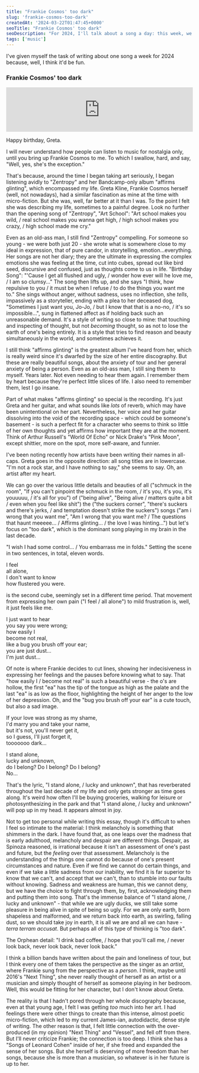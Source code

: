 ```yaml
---
title: "Frankie Cosmos' too dark"
slug: 'frankie-cosmos-too-dark'
createdAt: '2024-03-22T01:47:45+0000'
seoTitle: "Frankie Cosmos' too dark"
seoDescription: "For 2024, I'll talk about a song a day: this week, we'll talk about Frankie Cosmos' too dark."
tags: ['music']
---
```


I've given myself the task of writing about one song a week for 2024 because, well, I think it'd be fun.

### Frankie Cosmos' too dark

<iframe style="border: 0; width: 100%; height: 120px; max-width: 800px" src="https://bandcamp.com/EmbeddedPlayer/album=644511060/size=large/bgcol=ffffff/linkcol=0687f5/tracklist=false/artwork=small/track=2543450895/transparent=true/" seamless><a href="https://ingridsuperstar.bandcamp.com/album/affirms-glinting">affirms glinting by frankie cosmos</a></iframe>

Happy birthday, Greta.

I will never understand how people can listen to music for nostalgia only, until you bring up Frankie Cosmos to me. To which I swallow, hard, and say, "Well, yes, she's the exception."

That's because, around the time I began taking art seriously, I began listening avidly to "Zentropy" and her Bandcamp-only album "affirms glinting", which encompassed my life. Greta Kline, Frankie Cosmos herself (well, not nowadays), had a similar fascination as mine at the time with micro-fiction. But she was, well, far better at it than I was. To the point I felt she was describing my life, sometimes to a painful degree. Look no further than the opening song of "Zentropy", "Art School": "Art school makes you wild, / real school makes you wanna get high, / high school makes you crazy, / high school made me cry."

Even as an old-ass man, I still find "Zentropy" compelling. For someone so young - we were both just 20 - she wrote what is somewhere close to my ideal in expression, that of pure candor, in storytelling, emotion...everything. Her songs are not her diary; they are the ultimate in expressing the complex emotions she was feeling at the time, cut into cubes, spread out like bird seed, discursive and confused, just as thoughts come to us in life. "Birthday Song": "'Cause I get all flushed and ugly, / wonder how ever will he love me, / I am so clumsy..." The song then lifts up, and she says "I think, how repulsive to you / it must be when I refuse / to do the things you want me to." She sings without anger, without sadness, uses no inflection, she _tells_, impassively as a storyteller, ending with a plea to her deceased dog, "Sometimes I just want you, Jo-Jo, / but I know that that is a no-no, / it's so impossible...", sung in flattened affect as if holding back such an unreasonable demand. It's a style of writing so close to mine: that touching and inspecting of thought, but not _becoming_ thought, so as not to lose the earth of one's being entirely. It is a style that tries to find reason and beauty simultaneously in the world, and sometimes achieves it.

I still think "affirms glinting" is the greatest album I've heard from her, which is really weird since it's dwarfed by the size of her entire discography. But these are really beautiful songs, about the anxiety of tour and her general anxiety of being a person. Even as an old-ass man, I still sing them to myself. Years later. Not even needing to hear them again. I remember them by heart because they're perfect little slices of life. I also need to remember them, lest I go insane.

Part of what makes "affirms glinting" so special is the recording. It's just Greta and her guitar, and what sounds like _lots_ of reverb, which may have been unintentional on her part. Nevertheless, her voice and her guitar dissolving into the void of the recording space - which could be someone's basement - is such a perfect fit for a character who seems to think so little of her own thoughts and yet affirms how important they are at the moment. Think of Arthur Russell's "World Of Echo" or Nick Drake's "Pink Moon", except shittier, more on the spot, more self-aware, and funnier.

I've been noting recently how artists have been writing their names in all-caps. Greta goes in the opposite direction: all song titles are in lowercase. "I'm not a rock star, and I have nothing to say," she seems to say. Oh, an artist after my heart.

We can go over the various little details and beauties of all ("schmuck in the room", "If you can't pinpoint the schmuck in the room, / it's you, it's you, it's youuuuu, / it's all for you") of ("being alive", "Being alive / matters quite a bit / even when you feel like shit") the ("the suckers corner", "there's suckers and there's jerks, / and temptation doesn't strike the suckers") songs ("am i wrong that you want me", "Am I wrong that you want me? / The questions that haunt meeeee... / Affirms glinting... / the love I was hinting...") but let's focus on "too dark", which is the dominant song playing in my brain in the last decade.

"I wish I had some control... / You embarrass me in folds." Setting the scene in two sentences, in total, eleven words.

I feel<br/>
all alone,<br/>
I don't want to know<br/>
how flustered you were.<br/>

is the second cube, seemingly set in a different time period. That movement from expressing her own pain ("I feel / all alone") to mild frustration is, well, it just feels like me.

I just want to hear<br/>
you say you were wrong;<br/>
how easily I<br/>
become not real,<br/>
like a bug you brush off your ear;<br/>
you are just dust...<br/>
I'm just dust...<br/>

Of note is where Frankie decides to cut lines, showing her indecisiveness in expressing her feelings and the pauses before knowing what to say. That "how easily I / become not real" is such a beautiful verse - the o's are hollow, the first "ea" has the tip of the tongue as high as the palate and the last "ea" is as low as the floor, highlighting the height of her anger to the low of her depression. Oh, and the "bug you brush off your ear" is a cute touch, but also a sad image.

If your love was strong as my shame,<br/>
I'd marry you and take your name,<br/>
but it's not, you'll never get it,<br/>
so I guess, I'll just forget it,<br/>
tooooooo dark...<br/>

I stand alone,<br/>
lucky and unknown,<br/>
do I belong? Do I belong? Do I belong?<br/>
No...<br/>

That's the lyric, "I stand alone, / lucky and unknown", that has reverberated throughout the last decade of my life and only gets stronger as time goes along. It's weird how often I'll be buying groceries, walking for leisure or photosynthesizing in the park and that "I stand alone, / lucky and unknown" will pop up in my head. It appears almost in joy.

Not to get too personal while writing this essay, though it's difficult to when I feel so intimate to the material: I think melancholy is something that shimmers in the dark. I have found that, as one leaps over the madness that is early adulthood, melancholy and despair are different things. Despair, as Spinoza reasoned, is irrational because it isn't an assessment of one's past and future, but the _feeling_ over that assessment. Melancholy is the understanding of the things one cannot do because of one's present circumstances and nature. Even if we find we cannot do certain things, and even if we take a little sadness from our inability, we find it is far superior to know that we can't, and accept that we can't, than to stumble into our faults without knowing. Sadness and weakness are human, this we cannot deny, but we have the choice to fight through them, by, first, acknowledging them and putting them into song. That's the immense balance of "I stand alone, / lucky and unknown" - that while we are ugly ducks, we still take some pleasure in being alive in spite of being so ugly. For we are only earth, born shapeless and malformed, and we return back into earth, as swirling, falling dust, so we should take joy in earth, it is all we are and all we can have - _terra terram accusat_. But perhaps all of this type of thinking is "too dark".

The Orphean detail: "I drink bad coffee, / hope that you'll call me, / never look back, never look back, never look back."

I think a billion bands have written about the pain and loneliness of tour, but I think every one of them takes the perspective as the singer as an _artist_, where Frankie sung from the perspective as a _person_. I think, maybe until 2016's "Next Thing", she never really thought of herself as an artist or a musician and simply thought of herself as someone playing in her bedroom. Well, this would be fitting for her character, but I don't know about Greta.

The reality is that I hadn't pored through her whole discography because, even at that young age, I felt I was getting _too_ much into her art. I had feelings there were other things to create than this intense, almost poetic micro-fiction, which led to my current James-ian, autodidactic, dense style of writing. The other reason is that, I felt little connection with the over-produced (in my opinion) "Next Thing" and "Vessel", and fell off from there. But I'll never criticize Frankie; the connection is too deep. I think she has a "Songs of Leonard Cohen" inside of her, if she freed and expanded the sense of her songs. But she herself is deserving of more freedom than her songs, because she is more than a musician, so whatever is in her future is up to her.
